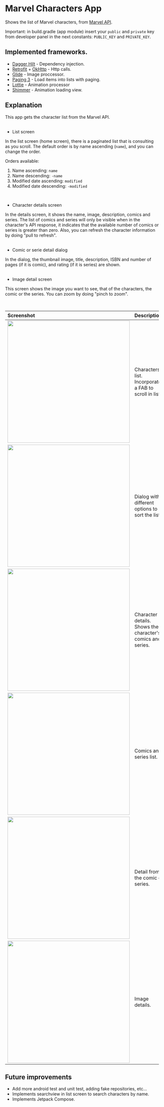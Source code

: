 # Marvel Characters App

Shows the list of Marvel characters, from [Marvel API](https://developer.marvel.com/).

Important: in build.gradle (app module) insert your `public` and `private` key from developer panel in the next constants: `PUBLIC_KEY` and `PRIVATE_KEY`.

## Implemented frameworks.
- [Dagger Hilt](https://dagger.dev/hilt/) - Dependency injection.
- [Retrofit](https://square.github.io/retrofit/) + [OkHttp](https://square.github.io/okhttp/) - Http calls.
- [Glide](https://github.com/bumptech/glide) - Image proccessor.
- [Paging 3](https://developer.android.com/topic/libraries/architecture/paging/v3-overview) - Load items into lists with paging.
- [Lottie](http://airbnb.io/lottie/#/android) - Animation processor
- [Shimmer](http://facebook.github.io/shimmer-android/) - Animation loading view.

## Explanation

This app gets the character list from the Marvel API.
<br><br>

* List screen

In the list screen (home screen), there is a paginated list that is consulting as you scroll.
The default order is by name ascending (`name`), and you can change the order.


Orders available:

1. Name ascending: `name`
2. Name descending: `-name`
3. Modified date ascending: `modified`
4. Modified date descending: `-modified `
<br>

* Character details screen

In the details screen, it shows the name, image, description, comics and series. The list of comics and series will only be visible when in the character's API response, it indicates that the available number of comics or series is greater than zero.
Also, you can refresh the character information by doing "pull to refresh".
<br><br>
* Comic or serie detail dialog

In the dialog, the thumbnail image, title, description, ISBN and number of pages (if it is comic), and rating (if it is series) are shown.
<br><br>
* Image detail screen

This screen shows the image you want to see, that of the characters, the comic or the series. You can zoom by doing "pinch to zoom".

<br>

| Screenshot  | Description  |
|:----------|:----------|
| <img src="./screenshots/screenshot_1.png" width="400"> | Characters list. Incorporates a FAB to scroll in list.|
| <img src="./screenshots/screenshot_2.png" width="400"> | Dialog with different options to sort the list.      |
| <img src="./screenshots/screenshot_3.png" width="400"> | Character details. Shows the character's comics and series.
| <img src="./screenshots/screenshot_4.png" width="400"> | Comics and series list.
| <img src="./screenshots/screenshot_5.png" width="400"> | Detail from the comic or series. 
| <img src="./screenshots/screenshot_6.png" width="400"> | Image details.

## Future improvements
- Add more android test and unit test, adding fake repositories, etc...
- Implements searchview in list screen to search characters by name.
- Implements Jetpack Compose.